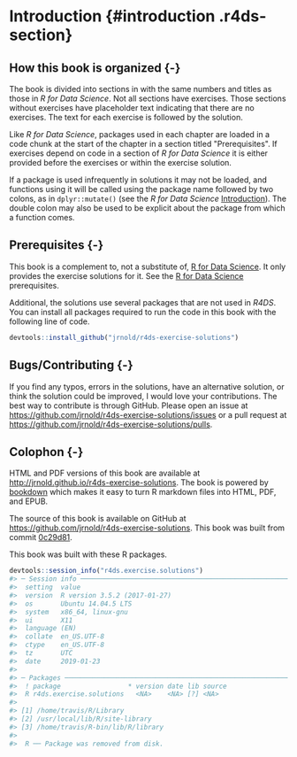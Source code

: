 
# Introduction {#introduction .r4ds-section}



## How this book is organized {-}

The book is divided into sections in with the same numbers and titles as those in *R for Data Science*. 
Not all sections have exercises.
Those sections without exercises have placeholder text indicating that there are no exercises.
The text for each exercise is followed by the solution. 

Like *R for Data Science*, packages used in each chapter are loaded in a code chunk at the start of the chapter in a section titled "Prerequisites".
If exercises depend on code in a section of *R for Data Science* it is either provided before the exercises or within the exercise solution.

If a package is used infrequently in solutions it may not be loaded, and functions using it will be called using the package name followed by two colons, as in `dplyr::mutate()` (see the *R for Data Science* [Introduction](http://r4ds.had.co.nz/introduction.html#running-r-code)).
The double colon may also be used to be explicit about the package from which a function comes.

## Prerequisites {-}

This book is a complement to, not a substitute of, [R for Data Science]().
It only provides the exercise solutions for it. 
See the [R for Data Science](https://r4ds.had.co.nz/introduction.html#prerequisites) prerequisites.

Additional, the solutions use several packages that are not used in *R4DS*.
You can install all packages required to run the code in this book with the following line of code.

```r
devtools::install_github("jrnold/r4ds-exercise-solutions")
```

## Bugs/Contributing {-}

If you find any typos, errors in the solutions, have an alternative solution,
or think the solution could be improved, I would love your contributions.
The best way to contribute is through GitHub.
Please open an issue at <https://github.com/jrnold/r4ds-exercise-solutions/issues> or a pull request at
<https://github.com/jrnold/r4ds-exercise-solutions/pulls>.

## Colophon {-}



HTML and PDF versions of this book are available at <http://jrnold.github.io/r4ds-exercise-solutions>.
The book is powered by [bookdown](https://bookdown.org) which makes it easy to turn R markdown files into HTML, PDF, and EPUB.

The source of this book is available on GitHub at <https://github.com/jrnold/r4ds-exercise-solutions>.
This book was built from commit [0c29d81](https://github.com/jrnold/r4ds-exercise-solutions/tree/0c29d814d85a5d905556169a2ede52afedc02113).

This book was built with these R packages.

```r
devtools::session_info("r4ds.exercise.solutions")
#> ─ Session info ──────────────────────────────────────────────────────────
#>  setting  value                       
#>  version  R version 3.5.2 (2017-01-27)
#>  os       Ubuntu 14.04.5 LTS          
#>  system   x86_64, linux-gnu           
#>  ui       X11                         
#>  language (EN)                        
#>  collate  en_US.UTF-8                 
#>  ctype    en_US.UTF-8                 
#>  tz       UTC                         
#>  date     2019-01-23                  
#> 
#> ─ Packages ──────────────────────────────────────────────────────────────
#>  ! package                 * version date lib source
#>  R r4ds.exercise.solutions   <NA>    <NA> [?] <NA>  
#> 
#> [1] /home/travis/R/Library
#> [2] /usr/local/lib/R/site-library
#> [3] /home/travis/R-bin/lib/R/library
#> 
#>  R ── Package was removed from disk.
```
